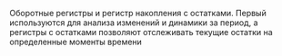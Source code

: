 Оборотные регистры и регистр накопления с остатками. Первый используются для анализа изменений и динамики за период, а регистры с остатками позволяют отслеживать текущие остатки на определенные моменты времени